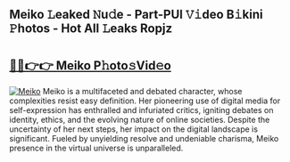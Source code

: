 ## Meiko 𝙻eaked 𝙽u𝚍e - Part-PUI 𝚅𝚒deo B𝚒kini 𝙿hotos - Hot All 𝙻eaks Ropjz

# <h2><a href="http://ld2vcv.urlbe.top/?page=Meiko">🔗🔗👉👉 Meiko P𝚑oto𝚜Vid𝚎o</a></h2>

[![Meiko](https://i.imgur.com/eBuTRDB.gif)](http://ld2vcv.urlbe.top/?page=Meiko)
Meiko is a multifaceted and debated character, whose complexities resist easy definition. Her pioneering use of digital media for self-expression has enthralled and infuriated critics, igniting debates on identity, ethics, and the evolving nature of online societies. Despite the uncertainty of her next steps, her impact on the digital landscape is significant. Fueled by unyielding resolve and undeniable charisma, Meiko presence in the virtual universe is unparalleled.
